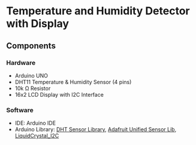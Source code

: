 # Temperature and Humidity Detector with Display

## Components

### Hardware

* Arduino UNO
* DHT11 Temperature & Humidity Sensor (4 pins)
* 10k Ω Resistor
* 16x2 LCD Display with I2C Interface

### Software

* IDE: Arduino IDE
* Arduino Library: [DHT Sensor Library](https://github.com/adafruit/DHT-sensor-library), [Adafruit Unified Sensor Lib](https://github.com/adafruit/Adafruit_Sensor), [LiquidCrystal_I2C](https://github.com/johnrickman/LiquidCrystal_I2C)

